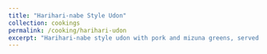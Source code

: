 ```yaml
---
title: "Harihari-nabe Style Udon"
collection: cookings
permalink: /cooking/harihari-udon
excerpt: "Harihari-nabe style udon with pork and mizuna greens, served with a simple side dish of simmered komatsuna.<br/><img src='/images/harihari.jpg' alt='harihari udon'>"
---
```

